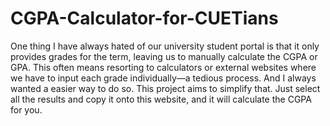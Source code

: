 # CGPA-Calculator-for-CUETians

One thing I have always hated of our university student portal is that it only provides grades for the term, leaving us to manually calculate the CGPA or GPA. This often means resorting to calculators or external websites where we have to input each grade individually—a tedious process. And I always wanted a easier way to do so. This project aims to simplify that. Just select all the results and copy it onto this website, and it will calculate the CGPA for you.
